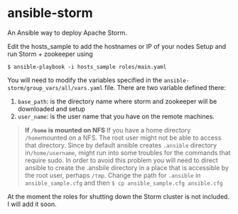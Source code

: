 # ansible-storm
An Ansible way to deploy Apache Storm.

Edit the hosts_sample to add the hostnames or IP of your nodes
Setup and run Storm + zookeeper using

`$ ansible-playbook -i hosts_sample roles/main.yaml`

You will need to modify the variables specified in the `ansible-storm/group_vars/all/vars.yaml` file. There are two variable defined there:

 1. `base_path`: is the directory name where storm and zookeeper will be
    downloaded and setup
 2. `user_name`: is the user name that you have on the remote machines.

>  **If `/home` is mounted on NFS** 
>  If you have a home directory `/home`mounted on a NFS. The root user might not be able to access that directory. Since by default ansible creates `.ansible` directory in`/home/username`, might run into some troubles for the commands that require sudo.  In order to avoid this problem you will need to direct ansible to create the .ansbile directory in a place that is accessible by the root user, perhaps `/tmp`.  Change the path for `.ansible` in `ansible_sample.cfg` and then
`$ cp ansible_sample.cfg ansible.cfg`

At the moment the roles for shutting down the Storm cluster is not included. I will add it soon. 
